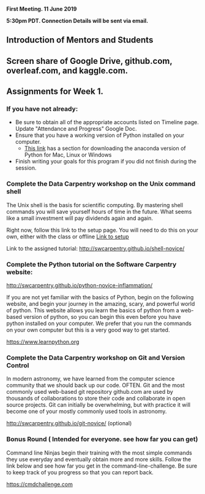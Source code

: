 **First Meeting. 11 June 2019**

**5:30pm PDT. Connection Details will be sent via email.**

## Introduction of Mentors and Students

## Screen share of Google Drive, github.com, overleaf.com, and kaggle.com.

## Assignments for Week 1.

### If you have not already:
 * Be sure to obtain all of the appropriate accounts listed on Timeline page. Update "Attendance and Progress" Google Doc.
 * Ensure that you have a working version of Python installed on your computer.
   * [This link](https://carpentries.github.io/workshop-template/#python) has a section for downloading the anaconda version of Python for Mac, Linux or Windows
 * Finish writing your goals for this program if you did not finish during the session.

### Complete the Data Carpentry workshop on the Unix command shell
The Unix shell is the basis for scientific computing. By mastering shell commands you will save 
yourself hours of time in the future. What seems like a small investment will pay dividends again and again.

Right now, follow this link to the setup page. You will need to do this on your own, either with the class or offline
[Link to setup](http://swcarpentry.github.io/shell-novice/setup.html)

Link to the assigned tutorial:
http://swcarpentry.github.io/shell-novice/


### Complete the Python tutorial on the Software Carpentry website:

http://swcarpentry.github.io/python-novice-inflammation/

If you are not yet familiar with the basics of Python, begin on the following website, and begin your
journey in the amazing, scary, and powerful world of python. This website allows you learn the basics
of python from a web-based version of python, so you can begin this even before you have python installed
on your computer. We prefer that you run the commands on your own computer but this is a very good way to
get started.

https://www.learnpython.org


### Complete the Data Carpentry workshop on Git and Version Control
In modern astronomy, we have learned from the computer science community that we should back up our code. OFTEN.
Git and the most commonly used web-based git repository github.com are used by thousands of collaborations to
store their code and collaborate in open source projects. Git can initially be overwhelming, but with practice
it will become one of your mostly commonly used tools in astronomy.

http://swcarpentry.github.io/git-novice/ (optional)



### Bonus Round ( Intended for everyone. see how far you can get)
Command line Ninjas begin their training with the most simple commands they use everyday and eventually obtain 
more and more skills. Follow the link below and see how far you get in the command-line-challenge. Be sure to
keep track of you progress so that you can report back. 

https://cmdchallenge.com
